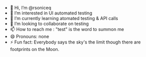 - 👋 Hi, I’m @rsoniceq
- 👀 I’m interested in UI automated testing
- 🌱 I’m currently learning atomated testing & API calls
- 💞️ I’m looking to collaborate on testing
- 📫 How to reach me : "test" is the word to summon me 
- 😄 Pronouns: none
- ⚡ Fun fact: Everybody says the sky's the limit though there are footprints on the Moon.

<!---
rsoniceq/rsoniceq is a ✨ special ✨ repository because its `README.md` (this file) appears on your GitHub profile.
You can click the Preview link to take a look at your changes.
--->
